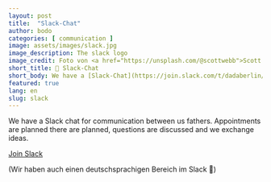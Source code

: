 ```yaml
---
layout: post
title:  "Slack-Chat"
author: bodo
categories: [ communication ]
image: assets/images/slack.jpg
image_description: The slack logo
image_credit: Foto von <a href="https://unsplash.com/@scottwebb">Scott Webb</a>
short_title: 💬 Slack-Chat
short_body: We have a [Slack-Chat](https://join.slack.com/t/dadaberlin/shared_invite/zt-1skuexk5x-OUzSHVwxWWayPUHYjNfiAA) for fathers*. Feel free to join.
featured: true
lang: en
slug: slack
---
```


We have a Slack chat for communication between us fathers. Appointments are planned there
are planned, questions are discussed and we exchange ideas. 

<a href="https://join.slack.com/t/dadaberlin/shared_invite/zt-1skuexk5x-OUzSHVwxWWayPUHYjNfiAA" class="btn btn-success" target="_blank">Join Slack</a>

(Wir haben auch einen deutschsprachigen Bereich im Slack 👋)
